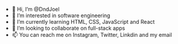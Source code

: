 - 👋 Hi, I’m @DndJoel
- 👀 I’m interested in software engineering
- 🌱 I’m currently learning HTML, CSS, JavaScript and React
- 💞️ I’m looking to collaborate on full-stack apps 
- 📫 You can reach me on Instagram, Twitter, Linkdin and my email
